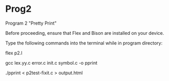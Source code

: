 # Prog2
Program 2 "Pretty Print"

Before proceeding, ensure that Flex and Bison are installed on your device.

Type the following commands into the terminal while in program directory:

  flex p2.l
  
  gcc lex.yy.c error.c init.c symbol.c -o pprint
  
 ./pprint < p2test-fixit.c > output.html
